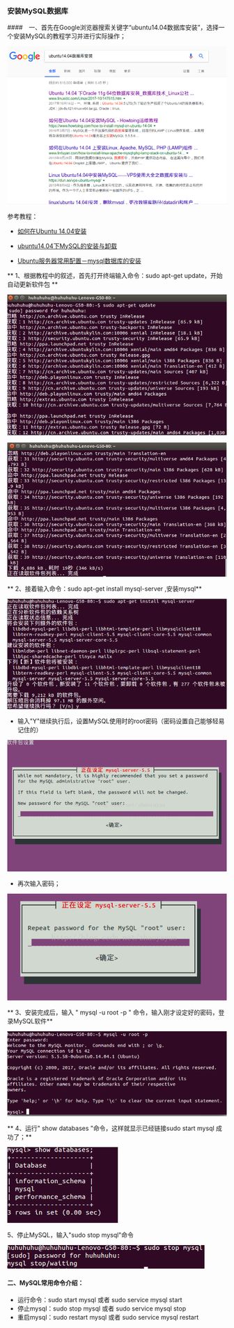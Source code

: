 ### 安装MySQL数据库
####　一、首先在Google浏览器搜索关键字“ubuntu14.04数据库安装”，选择一个安装MySQL的教程学习并进行实际操作；


![ubuntu14.04数据库安装](数据库搜索0.png)

参考教程：

* [如何在Ubuntu 14.04安装](MySQLhttps://www.howtoing.com/how-to-install-mysql-on-ubuntu-14-04)

* [ubuntu14.04下MySQL的安装与卸载](http://blog.csdn.net/zhaoyayua/article/details/38897393)

* [Ubuntu服务器常用配置－mysql数据库的安装](https://segmentfault.com/a/1190000002514402)


** 1、根据教程中的叙述，首先打开终端输入命令：sudo apt-get update，开始自动更新软件包 **

![数据包读取](数据包读取2.png)

![数据包更新](数据库更新1.png)

** 2、接着输入命令：sudo apt-get install mysql-server ,安装mysql**

![安装MySQL软件](安装MySQL3.png)

* 输入"Y"继续执行后，设置MySQL使用时的root密码（密码设置自己能够轻易记住的）

![设置MySQL密码](软件包密码设置4.png)

* 再次输入密码；

![再次输入密码](再次输入密码5.png)

** 3、安装完成后，输入 " mysql -u root -p " 命令，输入刚才设定好的密码，登录MySQL软件**

![](登录命令6.png)

** 4、运行" show databases "命令，这样就显示已经链接sudo start mysql 成功了；**

![show databases命令](database命令7.png)

5、停止MySQL，输入"sudo stop mysql"命令

![MySQL停止运行](mysql停止8.png)

#### 二、MySQL常用命令介绍：

* 运行命令：sudo start mysql 或者 sudo service mysql start
* 停止mysql：sudo stop mysql 或者 sudo service mysql stop
* 重启mysql：sudo restart mysql 或者 sudo service mysql restart